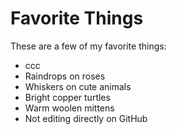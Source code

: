 # Favorite Things

These are a few of my favorite things:

- ccc
- Raindrops on roses
- Whiskers on cute animals
- Bright copper turtles
- Warm woolen mittens
- Not editing directly on GitHub
